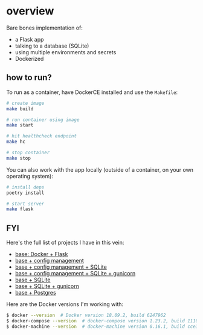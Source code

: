 # overview

Bare bones implementation of:

* a Flask app
* talking to a database (SQLite)
* using multiple environments and secrets
* Dockerized

## how to run?

To run as a container, have DockerCE installed and use the `Makefile`:

```sh
# create image
make build

# run container using image
make start

# hit healthcheck endpoint
make hc

# stop container
make stop
```

You can also work with the app locally (outside of a container, on your own operating system):

```sh
# install deps
poetry install

# start server
make flask
```

## FYI

Here's the full list of projects I have in this vein:

* [base: Docker + Flask](https://github.com/zachvalenta/docker-flask)
* [base + config management](https://github.com/zachvalenta/docker-flask-envs-secrets)
* [base + config management + SQLite](https://github.com/zachvalenta/docker-flask-sqlite)
* [base + config management + SQLite + gunicorn](https://github.com/zachvalenta/docker-flask-sqlite-gunicorn-config)
* [base + SQLite](https://github.com/zachvalenta/docker-flask-sqlite)
* [base + SQLite + gunicorn](https://github.com/zachvalenta/docker-flask-sqlite-gunicorn)
* [base + Postgres](https://github.com/zachvalenta/docker-flask-postgres)

Here are the Docker versions I'm working with:

```sh
$ docker --version  # Docker version 18.09.2, build 6247962
$ docker-compose --version  # docker-compose version 1.23.2, build 1110ad01
$ docker-machine --version  # docker-machine version 0.16.1, build cce350d7
```

